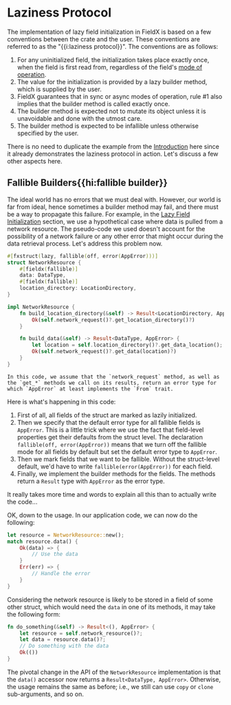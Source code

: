 # Laziness Protocol

The implementation of lazy field initialization in FieldX is based on a few conventions between the crate and the user. These conventions are referred to as the "{{i:laziness protocol}}". The conventions are as follows:

1. For any uninitialized field, the initialization takes place exactly once, when the field is first read from, regardless of the field's [mode of operation](./modes_of_operation.md).
1. The value for the initialization is provided by a lazy builder method, which is supplied by the user.
1. FieldX guarantees that in sync or async modes of operation, rule #1 also implies that the builder method is called exactly once.
1. The builder method is expected not to mutate its object unless it is unavoidable and done with the utmost care.
1. The builder method is expected to be infallible unless otherwise specified by the user.

There is no need to duplicate the example from the [Introduction](../intro/example.md) here since it already demonstrates the laziness protocol in action. Let's discuss a few other aspects here.

## Fallible Builders{{hi:fallible builder}}

The ideal world has no errors that we must deal with. However, our world is far from ideal, hence sometimes a builder method may fail, and there must be a way to propagate this failure. For example, in the [Lazy Field Initialization](./lazy_field_initialization.md) section, we use a hypothetical case where data is pulled from a network resource. The pseudo-code we used doesn't account for the possibility of a network failure or any other error that might occur during the data retrieval process. Let's address this problem now.

```rust ignore
#[fxstruct(lazy, fallible(off, error(AppError)))]
struct NetworkResource {
    #[fieldx(fallible)]
    data: DataType,
    #[fieldx(fallible)]
    location_directory: LocationDirectory,
}

impl NetworkResource {
    fn build_location_directory(&self) -> Result<LocationDirectory, AppError> {
        Ok(self.network_request()?.get_location_directory()?)
    }

    fn build_data(&self) -> Result<DataType, AppError> {
        let location = self.location_directory()?.get_data_location();
        Ok(self.network_request()?.get_data(location)?)
    }
}
```

```admonish info
In this code, we assume that the `network_request` method, as well as the `get_*` methods we call on its results, return an error type for which `AppError` at least implements the `From` trait.
```

Here is what's happening in this code:

1. First of all, all fields of the struct are marked as lazily initialized.
1. Then we specify that the default error type for all fallible fields is `AppError`. This is a little trick where we use the fact that field-level properties get their defaults from the struct level. The declaration `fallible(off, error(AppError))` means that we turn off the fallible mode for all fields by default but set the default error type to `AppError`.
1. Then we mark fields that we want to be fallible. Without the struct-level default, we'd have to write `fallible(error(AppError))` for each field.
1. Finally, we implement the builder methods for the fields. The methods return a `Result` type with `AppError` as the error type.

It really takes more time and words to explain all this than to actually write the code...

OK, down to the usage. In our application code, we can now do the following:

```rust ignore
let resource = NetworkResource::new();
match resource.data() {
    Ok(data) => {
        // Use the data
    }
    Err(err) => {
        // Handle the error
    }
}
```

Considering the network resource is likely to be stored in a field of some other struct, which would need the `data` in one of its methods, it may take the following form:

```rust ignore
fn do_something(&self) -> Result<(), AppError> {
    let resource = self.network_resource()?;
    let data = resource.data()?;
    // Do something with the data
    Ok(())
}
```

The pivotal change in the API of the `NetworkResource` implementation is that the `data()` accessor now returns a `Result<DataType, AppError>`. Otherwise, the usage remains the same as before; i.e., we still can use `copy` or `clone` sub-arguments, and so on.
